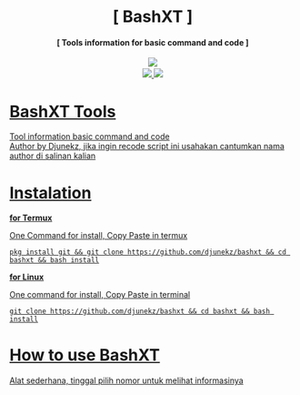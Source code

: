 
<h1 align="center">[ BashXT ]</h1>
<h4 align="center">[ Tools information for basic command and code ]</h4>
<p align="center">
<a href="https://github.com/djunekz"><img src="https://img.shields.io/static/v1?style=for-the-badge&logo=github&label=AUTHOR&message=DJUNEKZ&color=blue")</a>
<a href="https://github.com/djunekz/bashxt/tree/v1.0><img src="https://img.shields.io/static/v1?style=for-the-badge&logo=Clockify&logoColor=white&label=Version&message=1.0&color=green")</a><br>
<img src="https://img.shields.io/static/v1?label=Android&logo=android&logoColor=green&color=green&message=Support&style=flat">
<img src="https://img.shields.io/static/v1?label=Linux&logo=Linux&logoColor=white&color=white&message=Support&style=flat">
		
# BashXT Tools

Tool information basic command and code<br>
Author by Djunekz, jika ingin recode script ini usahakan cantumkan nama author di salinan kalian
 
# Instalation
**for Termux**

One Command for install,
Copy Paste in termux
```
pkg install git && git clone https://github.com/djunekz/bashxt && cd bashxt && bash install
```

**for Linux**

One command for install,
Copy Paste in terminal
```
git clone https://github.com/djunekz/bashxt && cd bashxt && bash install
```

# How to use BashXT

Alat sederhana, tinggal pilih nomor untuk melihat informasinya
